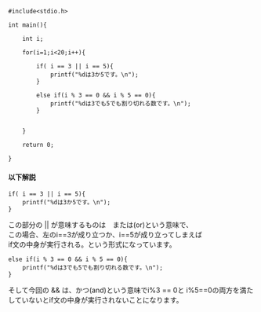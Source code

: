 ```
#include<stdio.h>

int main(){
	
	int i;
	
	for(i=1;i<20;i++){
		
		if( i == 3 || i == 5){
			printf("%dは3か5です。\n");
		}
		
		else if(i % 3 == 0 && i % 5 == 0){
			printf("%dは3でも5でも割り切れる数です。\n");
		}
		
		
	}
	
	return 0;
	
}
```
#### 以下解説
```
if( i == 3 || i == 5){
	printf("%dは3か5です。\n");
}
```

この部分の || が意味するものは　または(or)という意味で、  
この場合、左のi==3が成り立つか、i==5が成り立ってしまえば  
if文の中身が実行される。という形式になっています。  

```
else if(i % 3 == 0 && i % 5 == 0){
	printf("%dは3でも5でも割り切れる数です。\n");
}
```

そして今回の && は、かつ(and)という意味でi%3 == 0と i%5==0の両方を満たしていないとif文の中身が実行されないことになります。
